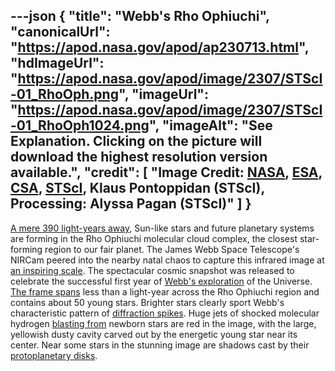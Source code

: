 ---json
{
  "title": "Webb's Rho Ophiuchi",
  "canonicalUrl": "https://apod.nasa.gov/apod/ap230713.html",
  "hdImageUrl": "https://apod.nasa.gov/apod/image/2307/STScI-01_RhoOph.png",
  "imageUrl": "https://apod.nasa.gov/apod/image/2307/STScI-01_RhoOph1024.png",
  "imageAlt": "See Explanation. Clicking on the picture will download the highest resolution version available.",
  "credit": [
    "Image Credit: [NASA](https://www.nasa.gov/), [ESA](https://www.esa.int/), [CSA](https://www.asc-csa.gc.ca/eng/), [STScI](https://www.stsci.edu/), Klaus Pontoppidan (STScI), Processing: Alyssa Pagan (STScI)"
  ]
}
---

[A mere 390 light-years away](https://webbtelescope.org/contents/news-releases/2023/news-2023-128), Sun-like stars and future planetary systems are forming in the Rho Ophiuchi molecular cloud complex, the closest star-forming region to our fair planet. The James Webb Space Telescope's NIRCam peered into the nearby natal chaos to capture this infrared image at [an inspiring scale](https://webbtelescope.org/contents/media/videos/2023/128/01H4YM4EH20F6ZX6M7EWDE9RSN). The spectacular cosmic snapshot was released to celebrate the successful first year of [Webb's exploration](https://www.nasa.gov/mission_pages/webb/main/index.html) of the Universe. [The frame spans](https://webbtelescope.org/contents/media/images/2023/128/01H44AZN1CQVQBKPPJPHR6M3Z8) less than a light-year across the Rho Ophiuchi region and contains about 50 young stars. Brighter stars clearly sport Webb's characteristic pattern of [diffraction spikes](https://apod.nasa.gov/apod/ap220319.html). Huge jets of shocked molecular hydrogen [blasting from](https://ui.adsabs.harvard.edu/abs/1996A%26A...314..477B/abstract) newborn stars are red in the image, with the large, yellowish dusty cavity carved out by the energetic young star near its center. Near some stars in the stunning image are shadows cast by their [protoplanetary disks](https://universe.nasa.gov/resources/160/protoplanetary-disk/).

